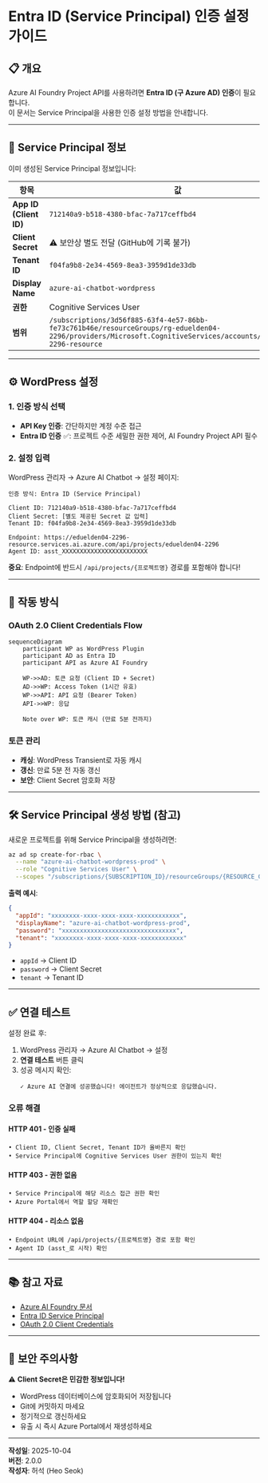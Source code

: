 # Entra ID (Service Principal) 인증 설정 가이드

## 📋 개요

Azure AI Foundry Project API를 사용하려면 **Entra ID (구 Azure AD) 인증**이 필요합니다.  
이 문서는 Service Principal을 사용한 인증 설정 방법을 안내합니다.

---

## 🔑 Service Principal 정보

이미 생성된 Service Principal 정보입니다:

| 항목 | 값 |
|------|-----|
| **App ID (Client ID)** | `712140a9-b518-4380-bfac-7a717ceffbd4` |
| **Client Secret** | ⚠️ 보안상 별도 전달 (GitHub에 기록 불가) |
| **Tenant ID** | `f04fa9b8-2e34-4569-8ea3-3959d1de33db` |
| **Display Name** | `azure-ai-chatbot-wordpress` |
| **권한** | Cognitive Services User |
| **범위** | `/subscriptions/3d56f885-63f4-4e57-86bb-fe73c761b46e/resourceGroups/rg-eduelden04-2296/providers/Microsoft.CognitiveServices/accounts/eduelden04-2296-resource` |

---

## ⚙️ WordPress 설정

### 1. 인증 방식 선택
- **API Key 인증**: 간단하지만 계정 수준 접근
- **Entra ID 인증** ✅: 프로젝트 수준 세밀한 권한 제어, AI Foundry Project API 필수

### 2. 설정 입력

WordPress 관리자 → Azure AI Chatbot → 설정 페이지:

```
인증 방식: Entra ID (Service Principal)

Client ID: 712140a9-b518-4380-bfac-7a717ceffbd4
Client Secret: [별도 제공된 Secret 값 입력]
Tenant ID: f04fa9b8-2e34-4569-8ea3-3959d1de33db

Endpoint: https://eduelden04-2296-resource.services.ai.azure.com/api/projects/eduelden04-2296
Agent ID: asst_XXXXXXXXXXXXXXXXXXXXXXXX
```

**중요**: Endpoint에 반드시 `/api/projects/{프로젝트명}` 경로를 포함해야 합니다!

---

## 🔄 작동 방식

### OAuth 2.0 Client Credentials Flow

```mermaid
sequenceDiagram
    participant WP as WordPress Plugin
    participant AD as Entra ID
    participant API as Azure AI Foundry

    WP->>AD: 토큰 요청 (Client ID + Secret)
    AD->>WP: Access Token (1시간 유효)
    WP->>API: API 요청 (Bearer Token)
    API->>WP: 응답
    
    Note over WP: 토큰 캐시 (만료 5분 전까지)
```

### 토큰 관리

- **캐싱**: WordPress Transient로 자동 캐시
- **갱신**: 만료 5분 전 자동 갱신
- **보안**: Client Secret 암호화 저장

---

## 🛠️ Service Principal 생성 방법 (참고)

새로운 프로젝트를 위해 Service Principal을 생성하려면:

```bash
az ad sp create-for-rbac \
  --name "azure-ai-chatbot-wordpress-prod" \
  --role "Cognitive Services User" \
  --scopes "/subscriptions/{SUBSCRIPTION_ID}/resourceGroups/{RESOURCE_GROUP}/providers/Microsoft.CognitiveServices/accounts/{ACCOUNT_NAME}"
```

**출력 예시**:
```json
{
  "appId": "xxxxxxxx-xxxx-xxxx-xxxx-xxxxxxxxxxxx",
  "displayName": "azure-ai-chatbot-wordpress-prod",
  "password": "xxxxxxxxxxxxxxxxxxxxxxxxxxxxxxxx",
  "tenant": "xxxxxxxx-xxxx-xxxx-xxxx-xxxxxxxxxxxx"
}
```

- `appId` → Client ID
- `password` → Client Secret
- `tenant` → Tenant ID

---

## ✅ 연결 테스트

설정 완료 후:

1. WordPress 관리자 → Azure AI Chatbot → 설정
2. **연결 테스트** 버튼 클릭
3. 성공 메시지 확인:
   ```
   ✓ Azure AI 연결에 성공했습니다! 에이전트가 정상적으로 응답했습니다.
   ```

### 오류 해결

#### HTTP 401 - 인증 실패
```
• Client ID, Client Secret, Tenant ID가 올바른지 확인
• Service Principal에 Cognitive Services User 권한이 있는지 확인
```

#### HTTP 403 - 권한 없음
```
• Service Principal에 해당 리소스 접근 권한 확인
• Azure Portal에서 역할 할당 재확인
```

#### HTTP 404 - 리소스 없음
```
• Endpoint URL에 /api/projects/{프로젝트명} 경로 포함 확인
• Agent ID (asst_로 시작) 확인
```

---

## 📚 참고 자료

- [Azure AI Foundry 문서](https://learn.microsoft.com/azure/ai-services/agents/)
- [Entra ID Service Principal](https://learn.microsoft.com/entra/identity-platform/app-objects-and-service-principals)
- [OAuth 2.0 Client Credentials](https://learn.microsoft.com/entra/identity-platform/v2-oauth2-client-creds-grant-flow)

---

## 🔐 보안 주의사항

⚠️ **Client Secret은 민감한 정보입니다!**

- WordPress 데이터베이스에 암호화되어 저장됩니다
- Git에 커밋하지 마세요
- 정기적으로 갱신하세요
- 유출 시 즉시 Azure Portal에서 재생성하세요

---

**작성일**: 2025-10-04  
**버전**: 2.0.0  
**작성자**: 허석 (Heo Seok)
